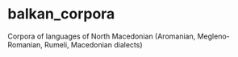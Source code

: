 # balkan_corpora
Corpora of languages of North Macedonian (Aromanian, Megleno-Romanian, Rumeli, Macedonian dialects)
